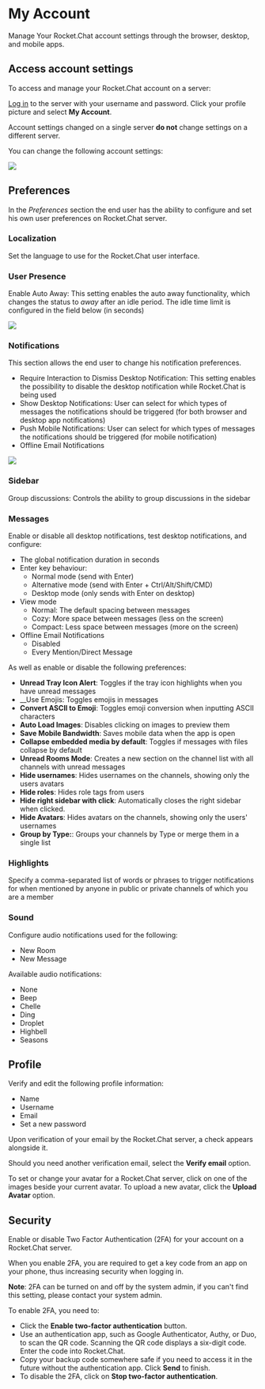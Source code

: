 # My Account

Manage Your Rocket.Chat account settings through the browser, desktop, and mobile apps.

## Access account settings

To access and manage your Rocket.Chat account on a server:

[Log in](../login.md) to the server with your username and password. Click your profile picture and select **My Account**.

Account settings changed on a single server **do not** change settings on a different server.

You can change the following account settings:

![](../../../.gitbook/assets/user\_panel\_3.png)

## Preferences

In the _Preferences_ section the end user has the ability to configure and set his own user preferences on Rocket.Chat server.

### Localization

Set the language to use for the Rocket.Chat user interface.

### User Presence

Enable Auto Away: This setting enables the auto away functionality, which changes the status to _away_ after an idle period. The idle time limit is configured in the field below (in seconds)

![](../../../.gitbook/assets/screenshot\_524.png)

### Notifications

This section allows the end user to change his notification preferences.

* Require Interaction to Dismiss Desktop Notification: This setting enables the possibility to disable the desktop notification while Rocket.Chat is being used
* Show Desktop Notifications: User can select for which types of messages the notifications should be triggered (for both browser and desktop app notifications)
* Push Mobile Notifications: User can select for which types of messages the notifications should be triggered (for mobile notification)
* Offline Email Notifications

![](../../../.gitbook/assets/user\_panel\_4.png)

### Sidebar

Group discussions: Controls the ability to group discussions in the sidebar

### Messages

Enable or disable all desktop notifications, test desktop notifications, and configure:

* The global notification duration in seconds
* Enter key behaviour:
  * Normal mode (send with Enter)
  * Alternative mode (send with Enter + Ctrl/Alt/Shift/CMD)
  * Desktop mode (only sends with Enter on desktop)
* View mode
  * Normal: The default spacing between messages
  * Cozy: More space between messages (less on the screen)
  * Compact: Less space between messages (more on the screen)
* Offline Email Notifications
  * Disabled
  * Every Mention/Direct Message

As well as enable or disable the following preferences:

* **Unread Tray Icon Alert**: Toggles if the tray icon highlights when you have unread messages
* \_\_Use Emojis: Toggles emojis in messages
* **Convert ASCII to Emoji**: Toggles emoji conversion when inputting ASCII characters
* **Auto Load Images**:  Disables clicking on images to preview them
* **Save Mobile Bandwidth**: Saves mobile data when the app is open
* **Collapse embedded media by default**:  Toggles if messages with files collapse by default
* **Unread Rooms Mode**: Creates a new section on the channel list with all channels with unread messages
* **Hide usernames**: Hides usernames on the channels, showing only the users avatars
* **Hide roles**: Hides role tags from users
* **Hide right sidebar with click**: Automatically closes the right sidebar when clicked.
* **Hide Avatars**: Hides avatars on the channels, showing only the users' usernames
* **Group by Type:**:  Groups your channels by Type or merge them in a single list

### Highlights

Specify a comma-separated list of words or phrases to trigger notifications for when mentioned by anyone in public or private channels of which you are a member

### Sound

Configure audio notifications used for the following:

* New Room
* New Message

Available audio notifications:

* None
* Beep
* Chelle
* Ding
* Droplet
* Highbell
* Seasons

## Profile

Verify and edit the following profile information:

* Name
* Username
* Email
* Set a new password

Upon verification of your email by the Rocket.Chat server, a check appears alongside it.

Should you need another verification email, select the **Verify email** option.

To set or change your avatar for a Rocket.Chat server, click on one of the images beside your current avatar. To upload a new avatar, click the **Upload Avatar** option.

## Security

Enable or disable Two Factor Authentication (2FA) for your account on a Rocket.Chat server.

When you enable 2FA, you are required to get a key code from an app on your phone, thus increasing security when logging in.

**Note**: 2FA can be turned on and off by the system admin, if you can't find this setting, please contact your system admin.

To enable 2FA, you need to:

* Click the **Enable two-factor authentication** button.
* Use an authentication app, such as Google Authenticator, Authy, or Duo, to scan the QR code. Scanning the QR code displays a six-digit code. Enter the code into Rocket.Chat.
* Copy your backup code somewhere safe if you need to access it in the future without the authentication app. Click **Send** to finish.
* To disable the 2FA, click on **Stop two-factor authentication**.
